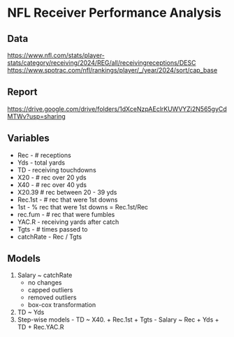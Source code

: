 # NFL Receiver Performance Analysis
## Data
https://www.nfl.com/stats/player-stats/category/receiving/2024/REG/all/receivingreceptions/DESC
https://www.spotrac.com/nfl/rankings/player/_/year/2024/sort/cap_base

## Report
https://drive.google.com/drive/folders/1dXceNzpAEclrKUWVYZj2N565gyCdMTWv?usp=sharing

## Variables
- Rec - # receptions
- Yds - total yards
- TD - receiving touchdowns
- X20 - # rec over 20 yds
- X40 - # rec over 40 yds
- X20.39 # rec between 20 - 39 yds
- Rec.1st - # rec that were 1st downs
- 1st - % rec that were 1st downs = Rec.1st/Rec
- rec.fum - # rec that were fumbles
- YAC.R - receiving yards after catch
- Tgts - # times passed to
- catchRate - Rec / Tgts

## Models
  1. Salary ~ catchRate
      - no changes
      - capped outliers
      - removed outliers
      - box-cox transformation
  2. TD ~ Yds
  3. Step-wise models
    - TD ~ X40. + Rec.1st + Tgts
    - Salary ~ Rec + Yds + TD + Rec.YAC.R
  
  
